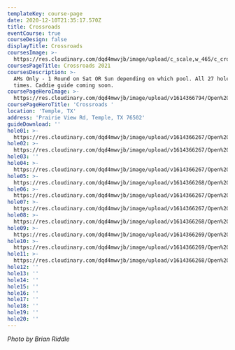 ```yaml
---
templateKey: course-page
date: 2020-12-10T21:35:17.570Z
title: Crossroads
eventCourse: true
courseDesign: false
displayTitle: Crossroads
coursesImage: >-
  https://res.cloudinary.com/dqd4mwvjb/image/upload/c_scale,w_465/c_crop,h_300,w_465/v1608321382/Open%20DGC/Courses/Todgc-flag-w-logos_rkil5x.jpg
coursesPageTitle: Crossroads 2021
coursesDescription: >-
  AMs Only - 1 Round on Sat OR Sun depending on which pool. All 27 holes on tee
  times. Caddie guide coming soon.
coursePageHeroImage: >-
  https://res.cloudinary.com/dqd4mwvjb/image/upload/v1614366794/Open%20DGC/Courses/Belton/2021%20Belton/hdr-toning_-crossroads-hero_v0deyb.jpg
coursePageHeroTitle: 'Crossroads '
location: 'Temple, TX'
address: 'Prairie View Rd, Temple, TX 76502'
guideDownload: ''
hole01: >-
  https://res.cloudinary.com/dqd4mwvjb/image/upload/v1614366267/Open%20DGC/Courses/Belton/2021%20Belton/Caddie%20Guide/Tee_Signs_crxrds_caddy_01-jr_hevaqa.jpg
hole02: >-
  https://res.cloudinary.com/dqd4mwvjb/image/upload/v1614366267/Open%20DGC/Courses/Belton/2021%20Belton/Caddie%20Guide/Tee_Signs_crxrds_caddy_02-jr_lgrn1i.jpg
hole03: ''
hole04: >-
  https://res.cloudinary.com/dqd4mwvjb/image/upload/v1614366267/Open%20DGC/Courses/Belton/2021%20Belton/Caddie%20Guide/Tee_Signs_crxrds_caddy_00-jr_gcamke.jpg
hole05: >-
  https://res.cloudinary.com/dqd4mwvjb/image/upload/v1614366268/Open%20DGC/Courses/Belton/2021%20Belton/Caddie%20Guide/Tee_Signs_crxrds_caddy_03-jr_sambld.jpg
hole06: >-
  https://res.cloudinary.com/dqd4mwvjb/image/upload/v1614366267/Open%20DGC/Courses/Belton/2021%20Belton/Caddie%20Guide/Tee_Signs_crxrds_caddy_04-jr_wpgeee.jpg
hole07: >-
  https://res.cloudinary.com/dqd4mwvjb/image/upload/v1614366267/Open%20DGC/Courses/Belton/2021%20Belton/Caddie%20Guide/Tee_Signs_crxrds_caddy_05-jr_libsaf.jpg
hole08: >-
  https://res.cloudinary.com/dqd4mwvjb/image/upload/v1614366268/Open%20DGC/Courses/Belton/2021%20Belton/Caddie%20Guide/Tee_Signs_crxrds_caddy_06-jr_oeuiew.jpg
hole09: >-
  https://res.cloudinary.com/dqd4mwvjb/image/upload/v1614366269/Open%20DGC/Courses/Belton/2021%20Belton/Caddie%20Guide/Tee_Signs_crxrds_caddy_07-jr_boozmc.jpg
hole10: >-
  https://res.cloudinary.com/dqd4mwvjb/image/upload/v1614366269/Open%20DGC/Courses/Belton/2021%20Belton/Caddie%20Guide/Tee_Signs_crxrds_caddy_08-jr_haijo1.jpg
hole11: >-
  https://res.cloudinary.com/dqd4mwvjb/image/upload/v1614366268/Open%20DGC/Courses/Belton/2021%20Belton/Caddie%20Guide/Tee_Signs_crxrds_caddy_09-jr_rzztqr.jpg
hole12: ''
hole13: ''
hole14: ''
hole15: ''
hole16: ''
hole17: ''
hole18: ''
hole19: ''
hole20: ''
---
```



*Photo by Brian Riddle*